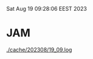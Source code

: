 Sat Aug 19 09:28:06 EEST 2023
# JAM
<a href='./cache/202308/19_09.log'>./cache/202308/19_09.log</a>
